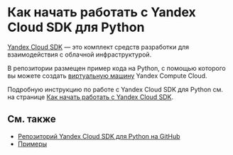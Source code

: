# Как начать работать с Yandex Cloud SDK для Python

[Yandex Cloud SDK](https://yandex.cloud/ru/docs/overview/sdk/overview) — это комплект средств разработки для взаимодействия с облачной инфраструктурой.

В репозитории размещен пример кода на Python, с помощью которого вы можете создать [виртуальную машину](https://yandex.cloud/ru/docs/compute/concepts/vm) Yandex Compute Cloud.

Подробную инструкцию по работе с Yandex Cloud SDK для Python см. на странице [Как начать работать с Yandex Cloud SDK](https://yandex.cloud/ru/docs/overview/sdk/quickstart).

## См. также

* [Репозиторий Yandex Cloud SDK для Python на GitHub](https://github.com/yandex-cloud/python-sdk)
* [Примеры](https://github.com/yandex-cloud/python-sdk/tree/master/examples)